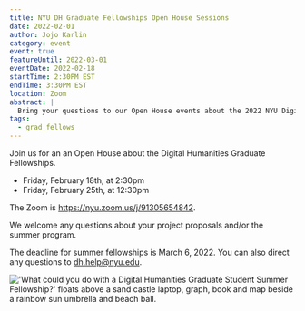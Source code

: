```yaml
---
title: NYU DH Graduate Fellowships Open House Sessions
date: 2022-02-01
author: Jojo Karlin
category: event
event: true
featureUntil: 2022-03-01
eventDate: 2022-02-18
startTime: 2:30PM EST
endTime: 3:30PM EST
location: Zoom
abstract: |
  Bring your questions to our Open House events about the 2022 NYU Digital Humanities Graduate Fellowships.
tags:
  - grad_fellows
---
```

Join us for an an Open House about the Digital Humanities Graduate Fellowships.

* Friday, February 18th, at 2:30pm
* Friday, February 25th, at 12:30pm

The Zoom is https://nyu.zoom.us/j/91305654842.

We welcome any questions about your project proposals and/or the summer program.

The deadline for summer fellowships is March 6, 2022. You can also direct any questions to dh.help@nyu.edu.

!['What could you do with a Digital Humanities Graduate Student Summer Fellowship?' floats above a sand castle laptop, graph, book and map beside a rainbow sun umbrella and beach ball.](https://nyu-dh.github.io/website-media/files/news/what_could_you_do.jpeg)
